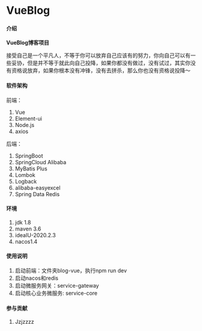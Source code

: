 # VueBlog

#### 介绍
**VueBlog博客项目**


接受自己是一个平凡人，不等于你可以放弃自己应该有的努力，你向自己可以有一些妥协，但是并不等于就此向自己投降，如果你都没有做过，没有试过，其实你没有资格说放弃，如果你根本没有冲锋，没有去拼杀，那么你也没有资格说投降～​


#### 软件架构
前端：
1. Vue
2. Element-ui
3. Node.js
4. axios

后端：
1. SpringBoot
2. SpringCloud Alibaba
3. MyBatis Plus
4. Lombok
5. Logback
6. alibaba-easyexcel
7. Spring Data Redis

#### 环境

1.  jdk 1.8
2.  maven 3.6
3.  ideaIU-2020.2.3
4.  nacos1.4
#### 使用说明

1.  启动前端：文件夹blog-vue，执行npm run dev
2.  启动nacos和redis
3.  启动微服务网关：service-gateway
4.  启动核心业务微服务: service-core

#### 参与贡献

1.  Jzjzzzz



